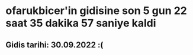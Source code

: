 # ofarukbicer'in gidisine son 5 gun 22 saat 35 dakika 57 saniye kaldi

## Gidis tarihi: 30.09.2022 :(